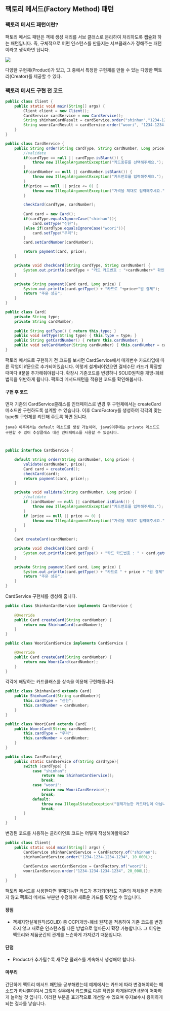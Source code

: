 ## 팩토리 메서드(Factory Method) 패턴

### 팩토리 메서드 패턴이란?

팩토리 메서드 패턴은 객체 생성 처리를 서브 클래스로 분리하여 처리하도록 캡슐화 하는 패턴입니다.
즉, 구체적으로 어떤 인스턴스를 만들지는 서브클래스가 정해주는 패턴이라고 생각하면 됩니다.

![](https://images.velog.io/images/papakang22/post/433eb44c-6b9b-423f-91ea-49fc684636e9/9999D8385BE5725009.png)


다양한 구현체(Product)가 있고, 그 중에서 특정한 구현체를 만들 수 있는 다양한 팩토리(Creator)를 제공할 수 있다.

### 팩토리 메서드 구현 전 코드
```java
public class Client {
    public static void main(String[] args) {
        Client client = new Client();
        CardService cardService = new CardService();
        String shinhanCardResult = cardService.order("shinhan","1234-1234-1234-1234", 10_000);
        String wooriCardResult = cardService.order("woori", "1234-1234-1234-1234", 20_000);
    }
}

public class CardService {
    public String order(String cardType, String cardNumber, Long price){
        //validate
        if(cardType == null || cardType.isBlank()) {
            throw new IllegalArgumentException("카드종류를 선택해주세요.");
        }
        if(cardNumber == null || cardNumber.isBlank()) {
            throw new IllegalArgumentException("카드번호를 입력해주세요.");
        }
        if(price == null || price <= 0) {
            throw new IllegalArgumentException("가격을 제대로 입력해주세요.");
        }

        checkCard(cardType, cardNumber);
        
        Card card = new Card();
        if(cardType.equalsIgnoreCase("shinhan")){
            card.setType("신한");
        }else if(cardType.equalsIgnoreCase("woori")){
            card.setType("우리");
        }
        card.setCardNumber(cardNumber);

        return payment(card, price);
    }

    private void checkCard(String cardType, String cardNumber) {
        System.out.println(cardType + "카드 카드번호 : "+cardNumber+" 확인 중");
    }

    private String payment(Card card, Long price) {
        System.out.println(card.getType() + "카드로 "+price+"원 결제");
        return "주문 성공";
    }
}

public class Card{
    private String type;
    private String cardNumber;
    
    public String getType() { return this.type; }
    public void setType(String type) { this.type = type; }
    public String getCardNumber() { return this.cardNumber; }
    public void setCardNumber(String cardNumber) { this.cardNumber = cardNumber; }
}
```

팩토리 메서드로 구현하기 전 코드를 보시면 CardService에서 매개변수 카드타입에 따른 작업이 if문으로 추가되어있습니다.
이렇게 설계되어있으면 결제수단 카드가 확장할때마다 if문을 추가해줘야됩니다. 확장시 기존코드를 변경하니 SOLID원칙중 개방-폐쇄 법칙을 위반하게 됩니다.
팩토리 메서드패턴을 적용한 코드를 확인해봅시다.

#### 구현 후 코드

먼저 기존의 CardService클래스를 인터페이스로 변경 후 구현체에서는 createCard메소드만 구현하도록 설계할 수 있습니다.
이후 CardFactory를 생성하여 각각의 맞는 type별 구현체를 리턴해 주도록 하면 됩니다.

`java8 이후에서는 default 메소드를 생성 가능하며, java9이후에는 private 메소드도 구현할 수 있어 추상클래스 대신 인터페이스를 사용할 수 있습니다.`

```java


public interface CardService {

    default String order(String cardNumber, Long price) {
        validate(cardNumber, price);
        Card card = createCard();
        checkCard(card);
        return payment(card, price);;
    }

    private void validate(String cardNumber, Long price) {
        //validate
        if (cardNumber == null || cardNumber.isBlank()) {
            throw new IllegalArgumentException("카드번호를 입력해주세요.");
        }
        if (price == null || price <= 0) {
            throw new IllegalArgumentException("가격을 제대로 입력해주세요.");
        }
    }

    Card createCard(cardNumber);

    private void checkCard(Card card) {
        System.out.println(card.getType() + "카드 카드번호 : " + card.getCardNumber() + " 확인 중");
    }

    private String payment(Card card, Long price) {
        System.out.println(card.getType() + "카드로 " + price + "원 결제");
        return "주문 성공";
    }
}
```

CardService 구현체를 생성해 줍니다.
```java
public class ShinhanCardService implements CardService {
    
    @Override
    public Card createCard(String cardNumber) {
        return new ShinhanCard(cardNumber);
    }
}

public class WooriCardService implements CardService {

    @Override
    public Card createCard(String cardNumber) {
        return new WooriCard(cardNumber);
    }
}
```
각각에 해당하는 카드클래스를 상속을 이용해 구현해줍니다.
```java
public class ShinhanCard extends Card{
    public ShinhanCard(String cardNumber){
        this.cardType = "신한";
        this.cardNumber = cardNumber;
    }
}

public class WooriCard extends Card{
    public WooriCard(String cardNumber){
        this.cardType = "우리";
        this.cardNumber = cardNumber;
    }
}
```
```java
public class CardFactory{
    public static CardService of(String cardType){
        switch (cardType) {
            case "shinhan":
                return new ShinhanCardService();
                break;
            case "woori":
                return new WooriCardService();
                break;
            default:
                throw new IllegalStateException("결제가능한 카드타입이 아닙니다.");
                break;
        }
    }
}
```

변경된 코드를 사용하는 클라이언트 코드는 어떻게 작성해야할까요?
```java
public class Client{
    public static void main(String[] args) {
        CardService shinhanCardService = CardFactory.of("shinhan");
        shinhanCardService.order("1234-1234-1234-1234", 10_000L);
        
        CardService wooriCardService = CardFactory.of("woori");
        wooriCardService.order("1234-1234-1234-1234", 20_000L));
    }
}
```

팩토리 메서드를 사용한다면 결제가능한 카드가 추가되더라도 기존의 객체들은 변경하지 않고
팩토리 메서드 부분만 수정하여 새로운 카드를 확장할 수 있습니다.

#### 장점
+ 객체지향설계원칙(SOLID) 중 OCP(개방-폐쇄 원칙)을 적용하여 기존 코드를 변경하지 않고 새로운 인스턴스를 다른 방법으로 얼마든지 확장 가능합니다. 그 이유는 팩토리와 제품군간의 관계를 느슨하게 가져갔기 때문입니다.

#### 단점
+ Product가 추가될수록 새로운 클래스를 계속해서 생성해야 합니다.

#### 마무리

간단하게 팩토리 메서드 패턴을 공부해봤는데 예제에서는 카드에 따라 변경해야하는 메소드가 하나뿐이여서 그렇지
실무에서 카드별로 다른 작업을 하게된다면 if문이 어마하게 늘어날 것 입니다. 이러한 부분을 효과적으로 개선할 수 있으며 유지보수시 용이하게 되는 결과를 낳습니다.



